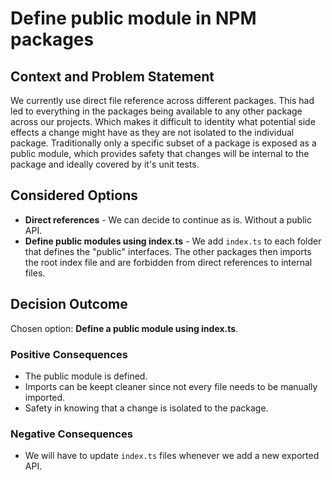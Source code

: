 # Define public module in NPM packages

## Context and Problem Statement

We currently use direct file reference across different packages. This had led to everything in the packages being available to any other package across our projects. Which makes it difficult to identity what potential side effects a change might have as they are not isolated to the individual package. Traditionally only a specific subset of a package is exposed as a public module, which provides safety that changes will be internal to the package and ideally covered by it's unit tests.

## Considered Options

- **Direct references** - We can decide to continue as is. Without a public API.
- **Define public modules using index.ts** - We add `index.ts` to each folder
  that defines the "public" interfaces. The other packages then imports the root
  index file and are forbidden from direct references to internal files.

## Decision Outcome

Chosen option: **Define a public module using index.ts**.

### Positive Consequences <!-- optional -->

- The public module is defined.
- Imports can be keept cleaner since not every file needs to be manually imported.
- Safety in knowing that a change is isolated to the package.

### Negative Consequences <!-- optional -->

- We will have to update `index.ts` files whenever we add a new exported API.
